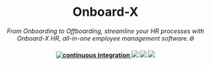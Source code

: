 <h1 align="center">
   Onboard-X
</h1>

<p align="center">
  <i align="center">From Onboarding to Offboarding, streamline your HR processes with Onboard-X HR, all-in-one employee management software.⚙️</i>
</p>

<h4 align="center">
  <a href="https://github.com/amplication/amplication/actions/workflows/ci.yml">
    <img src="https://img.shields.io/github/actions/workflow/status/amplication/amplication/ci.yml?branch=master&label=pipeline&style=flat-square" alt="continuous integration">
  <a href="https://github.com/Vinyl-Davyl/Onboard-X"><img src=https://img.shields.io/badge/status-development-brightgreen.svg?colorA=087c08></a>
  <a href="https://github.com/Vinyl-Davyl/Onboard-X/releases/"><img src=https://img.shields.io/github/release/Vinyl-Davyl/Onboard-X.svg?colorB=58839b></a>
  <a href="https://github.com/Vinyl-Davyl/Onboard-X/LICENSE"><img src=https://img.shields.io/github/license/sourcerer-io/sourcerer-app.svg?colorB=ff0000></a>
  <br>
</h4>
